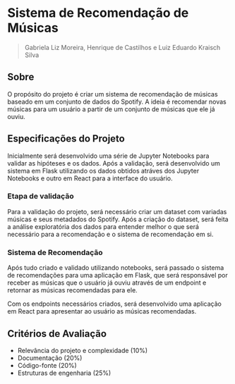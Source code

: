 # Sistema de Recomendação de Músicas

> Gabriela Liz Moreira, Henrique de Castilhos e Luiz Eduardo Kraisch Silva

## Sobre

O propósito do projeto é criar um sistema de recomendação de músicas baseado em um conjunto de dados do Spotify. A ideia é recomendar novas músicas para um usuário a partir de um conjunto de músicas que ele já ouviu.

## Especificações do Projeto

Inicialmente será desenvolvido uma série de Jupyter Notebooks para validar as hipóteses e os dados. Após a validação, será desenvolvido um sistema em Flask utilizando os dados obtidos atráves dos Jupyter Notebooks e outro em React para a interface do usuário.

### Etapa de validação

Para a validação do projeto, será necessário criar um dataset com variadas músicas e seus metadados do Spotify. Após a criação do dataset, será feita a análise exploratória dos dados para entender melhor o que será necessário para a recomendação e o sistema de recomendação em si.

### Sistema de Recomendação

Após tudo criado e validado utilizando notebooks, será passado o sistema de recomendações para uma aplicação em Flask, que será responsável por receber as músicas que o usuário já ouviu através de um endpoint e retornar as músicas recomendadas para ele.

Com os endpoints necessários criados, será desenvolvido uma aplicação em React para apresentar ao usuário as músicas recomendadas.

## Critérios de Avaliação

- Relevância do projeto e complexidade (10%)
- Documentação (20%)
- Código-fonte (20%)
- Estruturas de engenharia (25%)
